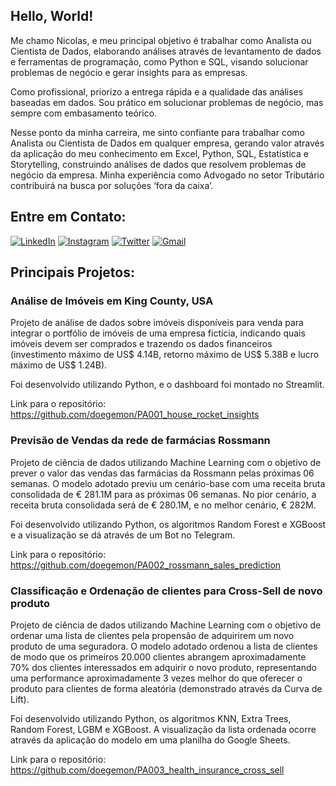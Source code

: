 ## Hello, World!

Me chamo Nicolas, e meu principal objetivo é trabalhar como Analista ou Cientista de Dados, elaborando análises através de levantamento de dados e ferramentas de programação, como Python e SQL, visando solucionar problemas de negócio e gerar insights para as empresas.

Como profissional, priorizo a entrega rápida e a qualidade das análises baseadas em dados. Sou prático em solucionar problemas de negócio, mas sempre com embasamento teórico. 

Nesse ponto da minha carreira, me sinto confiante para trabalhar como Analista ou Cientista de Dados em qualquer empresa, gerando valor através da aplicação do meu conhecimento em Excel, Python, SQL, Estatística e Storytelling, construindo análises de dados que resolvem problemas de negócio da empresa. Minha experiência como Advogado no setor Tributário contribuirá na busca por soluções ‘fora da caixa’.

## Entre em Contato:
[![LinkedIn](https://img.shields.io/badge/LinkedIn-0077B5?style=for-the-badge&logo=linkedin&logoColor=white)](https://www.linkedin.com/in/nicolas-doege/)
[![Instagram](https://img.shields.io/badge/Instagram-E4405F?style=for-the-badge&logo=instagram&logoColor=white)](https://www.instagram.com/nicolasdoege/)
[![Twitter](https://img.shields.io/badge/Twitter-1DA1F2?style=for-the-badge&logo=twitter&logoColor=white)](https://twitter.com/doegemon)
[![Gmail](https://img.shields.io/badge/Gmail-D14836?style=for-the-badge&logo=gmail&logoColor=white)](mailto:nicolasldoege@gmail.com)

## Principais Projetos:
### Análise de Imóveis em King County, USA
Projeto de análise de dados sobre imóveis disponíveis para venda para integrar o portfólio de imóveis de uma empresa fictícia, indicando quais imóveis devem ser comprados e trazendo os dados financeiros (investimento máximo de US$ 4.14B, retorno máximo de US$ 5.38B e lucro máximo de US$ 1.24B).

Foi desenvolvido utilizando Python, e o dashboard foi montado no Streamlit.

Link para o repositório: https://github.com/doegemon/PA001_house_rocket_insights

### Previsão de Vendas da rede de farmácias Rossmann
Projeto de ciência de dados utilizando Machine Learning com o objetivo de prever o valor das vendas das farmácias da Rossmann pelas próximas 06 semanas. O modelo adotado previu um cenário-base com uma receita bruta consolidada de € 281.1M para as próximas 06 semanas. No pior cenário, a receita bruta consolidada será de € 280.1M, e no melhor cenário, € 282M. 

Foi desenvolvido utilizando Python, os algoritmos Random Forest e XGBoost e a visualização se dá através de um Bot no Telegram.

Link para o repositório: https://github.com/doegemon/PA002_rossmann_sales_prediction

### Classificação e Ordenação de clientes para Cross-Sell de novo produto
Projeto de ciência de dados utilizando Machine Learning com o objetivo de ordenar uma lista de clientes pela propensão de adquirirem um novo produto de uma seguradora. O modelo adotado ordenou a lista de clientes de modo que os primeiros 20.000 clientes abrangem aproximadamente 70% dos clientes interessados em adquirir o novo produto, representando uma performance aproximadamente 3 vezes melhor do que oferecer o produto para clientes de forma aleatória (demonstrado através da Curva de Lift).

Foi desenvolvido utilizando Python, os algoritmos KNN, Extra Trees, Random Forest, LGBM e XGBoost. A visualização da lista ordenada ocorre através da aplicação do modelo em uma planilha do Google Sheets.

Link para o repositório: https://github.com/doegemon/PA003_health_insurance_cross_sell
